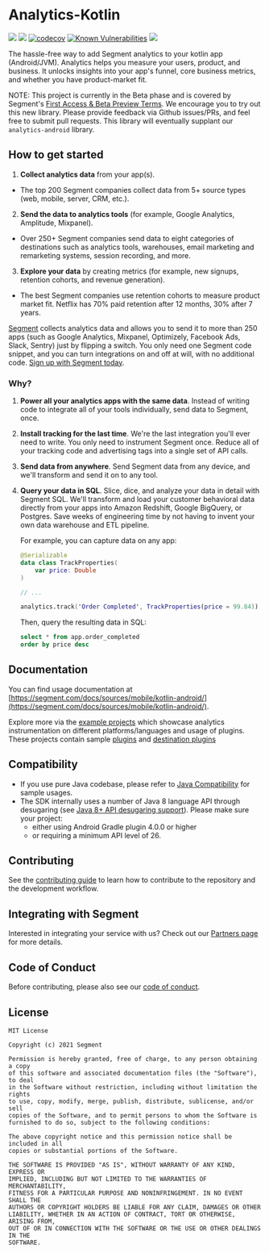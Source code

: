 # Analytics-Kotlin
[![](https://jitpack.io/v/segmentio/analytics-kotlin.svg)](https://jitpack.io/#segmentio/analytics-kotlin)
[![](https://github.com/segmentio/analytics-kotlin/actions/workflows/build.yml/badge.svg)](https://github.com/segmentio/analytics-kotlin/actions)
[![codecov](https://codecov.io/gh/segmentio/analytics-kotlin/branch/master/graph/badge.svg)](https://codecov.io/gh/segmentio/analytics-kotlin)
[![Known Vulnerabilities](https://snyk.io/test/github/segmentio/analytics-kotlin/badge.svg)](https://snyk.io/test/github/segmentio/analytics-kotlin)
[![](https://img.shields.io/github/license/segmentio/analytics-kotlin)](https://github.com/segmentio/analytics-kotlin/blob/main/LICENSE)


The hassle-free way to add Segment analytics to your kotlin app (Android/JVM). Analytics helps you measure your users, product, and business. It unlocks insights into your app's funnel, core business metrics, and whether you have product-market fit.

NOTE: This project is currently in the Beta phase and is covered by Segment's [First Access & Beta Preview Terms](https://segment.com/legal/first-access-beta-preview/).  We encourage you
to try out this new library. Please provide feedback via Github issues/PRs, and feel free to submit pull requests.  This library will eventually 
supplant our `analytics-android` library.

## How to get started
1. **Collect analytics data** from your app(s).
  - The top 200 Segment companies collect data from 5+ source types (web, mobile, server, CRM, etc.).
2. **Send the data to analytics tools** (for example, Google Analytics, Amplitude, Mixpanel).
  - Over 250+ Segment companies send data to eight categories of destinations such as analytics tools, warehouses, email marketing and remarketing systems, session recording, and more.
3. **Explore your data** by creating metrics (for example, new signups, retention cohorts, and revenue generation).
  - The best Segment companies use retention cohorts to measure product market fit. Netflix has 70% paid retention after 12 months, 30% after 7 years.

[Segment](https://segment.com) collects analytics data and allows you to send it to more than 250 apps (such as Google Analytics, Mixpanel, Optimizely, Facebook Ads, Slack, Sentry) just by flipping a switch. You only need one Segment code snippet, and you can turn integrations on and off at will, with no additional code. [Sign up with Segment today](https://app.segment.com/signup).

### Why?
1. **Power all your analytics apps with the same data**. Instead of writing code to integrate all of your tools individually, send data to Segment, once.

2. **Install tracking for the last time**. We're the last integration you'll ever need to write. You only need to instrument Segment once. Reduce all of your tracking code and advertising tags into a single set of API calls.

3. **Send data from anywhere**. Send Segment data from any device, and we'll transform and send it on to any tool.

4. **Query your data in SQL**. Slice, dice, and analyze your data in detail with Segment SQL. We'll transform and load your customer behavioral data directly from your apps into Amazon Redshift, Google BigQuery, or Postgres. Save weeks of engineering time by not having to invent your own data warehouse and ETL pipeline.

   For example, you can capture data on any app:
    ```kotlin
    @Serializable
    data class TrackProperties(
        var price: Double
    )

    // ...

    analytics.track('Order Completed', TrackProperties(price = 99.84))
    ```
   Then, query the resulting data in SQL:
    ```sql
    select * from app.order_completed
    order by price desc
    ```

## Documentation

You can find usage documentation at [https://segment.com/docs/sources/mobile/kotlin-android/](https://segment.com/docs/sources/mobile/kotlin-android/).

Explore more via the [example projects](samples) which showcase analytics instrumentation on different platforms/languages and usage of plugins. These projects contain sample [plugins](samples/kotlin-android-app/src/main/java/com/segment/analytics/next/plugins) and [destination plugins](samples/kotlin-android-app-destinations/src/main/java/com/segment/analytics/destinations/plugins) 

## Compatibility

* If you use pure Java codebase, please refer to [Java Compatibility](JAVA_COMPAT.md) for sample usages.
* The SDK internally uses a number of Java 8 language API through desugaring (see [Java 8+ API desugaring support](https://developer.android.com/studio/write/java8-support#library-desugaring)). Please make sure your project:
  * either using Android Gradle plugin 4.0.0 or higher
  * or requiring a minimum API level of 26.


## Contributing

See the [contributing guide](CONTRIBUTING.md) to learn how to contribute to the repository and the development workflow.

## Integrating with Segment

Interested in integrating your service with us? Check out our [Partners page](https://segment.com/partners/) for more details.

## Code of Conduct

Before contributing, please also see our [code of conduct](CODE_OF_CONDUCT.md).

## License
```
MIT License

Copyright (c) 2021 Segment

Permission is hereby granted, free of charge, to any person obtaining a copy
of this software and associated documentation files (the "Software"), to deal
in the Software without restriction, including without limitation the rights
to use, copy, modify, merge, publish, distribute, sublicense, and/or sell
copies of the Software, and to permit persons to whom the Software is
furnished to do so, subject to the following conditions:

The above copyright notice and this permission notice shall be included in all
copies or substantial portions of the Software.

THE SOFTWARE IS PROVIDED "AS IS", WITHOUT WARRANTY OF ANY KIND, EXPRESS OR
IMPLIED, INCLUDING BUT NOT LIMITED TO THE WARRANTIES OF MERCHANTABILITY,
FITNESS FOR A PARTICULAR PURPOSE AND NONINFRINGEMENT. IN NO EVENT SHALL THE
AUTHORS OR COPYRIGHT HOLDERS BE LIABLE FOR ANY CLAIM, DAMAGES OR OTHER
LIABILITY, WHETHER IN AN ACTION OF CONTRACT, TORT OR OTHERWISE, ARISING FROM,
OUT OF OR IN CONNECTION WITH THE SOFTWARE OR THE USE OR OTHER DEALINGS IN THE
SOFTWARE.
```
